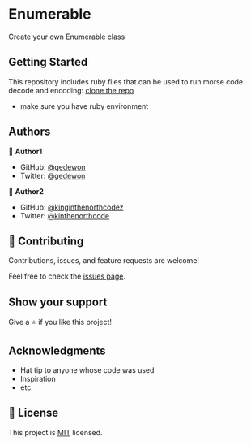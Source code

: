 # Enumerable

Create your own Enumerable class

## Getting Started

This repository includes ruby files that can be used to run morse code decode and encoding:
[clone the repo](https://github.com/Gedewon/Enumerable)

- make sure you have ruby environment

## Authors

👤 **Author1**

- GitHub: [@gedewon](https://github.com/gedewon)
- Twitter: [@gedewon](https://twitter.com/gedewon)

👤 **Author2**

- GitHub: [@kinginthenorthcodez](https://github.com/kinginthenorthcodez)
- Twitter: [@kinthenorthcode](https://twitter.com/kinthenorthcode)

## 🤝 Contributing

Contributions, issues, and feature requests are welcome!

Feel free to check the [issues page](https://github.com/Gedewon/Enumerable/issues).

## Show your support

Give a ⭐️ if you like this project!

## Acknowledgments

- Hat tip to anyone whose code was used
- Inspiration
- etc

## 📝 License

This project is [MIT](./MIT.md) licensed.
